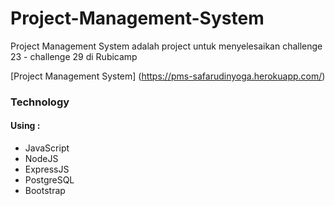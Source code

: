 # Project-Management-System
Project Management System adalah project untuk menyelesaikan challenge 23 - challenge 29 di Rubicamp

[Project Management System] (https://pms-safarudinyoga.herokuapp.com/)

### Technology
#### Using :
* JavaScript
* NodeJS
* ExpressJS
* PostgreSQL
* Bootstrap
